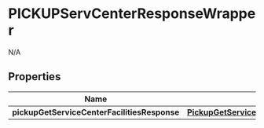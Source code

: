 

# PICKUPServCenterResponseWrapper

N/A  

## Properties

| Name | Type | Description | Notes |
|------------ | ------------- | ------------- | -------------|
|**pickupGetServiceCenterFacilitiesResponse** | [**PickupGetServiceCenterFacilitiesResponse**](PickupGetServiceCenterFacilitiesResponse.md) |  |  |



